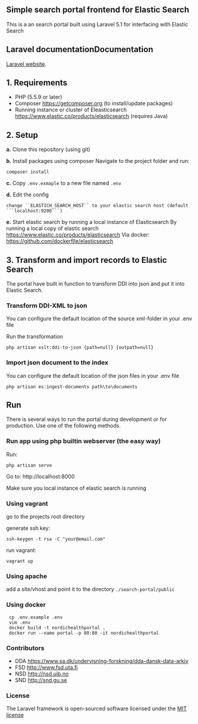 ## Simple search portal frontend for Elastic Search

This is a an search portal built using Laravel 5.1 for interfacing with Elastic Search

## Laravel documentationDocumentation
[Laravel website](http://laravel.com/docs).

## 1. Requirements

* PHP (5.5.9 or later)
* Composer https://getcomposer.org (to install/update packages)
* Running instance or cluster of Eleasticsearch https://www.elastic.co/products/elasticsearch (requires Java)

## 2. Setup

__a.__ Clone this repository (using git)

__b.__ Install packages using composer
   Navigate to the project folder and run:

   ```composer install```

__c.__ Copy ```.env.exmaple``` to a new file named ```.env```

__d.__ Edit the config
    
    change ``ELASTICH_SEARCH_HOST`` to your elastic search host (default ```localhost:9200```)

__e.__ Start elastic search by running a local instance of Elasticsearch 
   By running a local copy of elastic search https://www.elastic.co/products/elasticsearch
   Via docker: https://github.com/dockerfile/elasticsearch 

## 3. Transform and import records to Elastic Search

The portal have built in function to transform DDI into json and put it into Elastic Search.

### Transform DDI-XML to json
   
  You can configure the default location of the source xml-folder in your .env file

  Run the transformation

  ```php artisan xslt:ddi-to-json {path=null} {outpath=null}```
 
### Import json document to the index

  You can configure the default location of the json files in your .env file

``php artisan es:ingest-documents path\to\documents``

## Run

There is several ways to run the portal during development or for production. Use one of the following methods.

### Run app using php builtin webserver (the easy way)
Run:

```php artisan serve```

Go to: http://localhost:8000

Make sure you local instance of elastic search is running

### Using vagrant
 go to the projects root directory
 
 generate ssh key:
 
 ```ssh-keygen -t rsa -C "your@email.com"```

 run vagrant:
 
 ```vagrant up```
 
### Using apache

 add a site/vhost and point it to the directory ```./search-portal/public``` 

### Using docker

```
 cp .env.example .env
 vim .env
 docker build -t nordichealthportal .
 docker run --name portal -p 80:80 -it nordichealthportal
```

### Contributors
* DDA https://www.sa.dk/undervisning-forskning/dda-dansk-data-arkiv
* FSD http://www.fsd.uta.fi
* NSD http://nsd.uib.no
* SND http://snd.gu.se


 
### License

The Laravel framework is open-sourced software licensed under the [MIT license](http://opensource.org/licenses/MIT)
